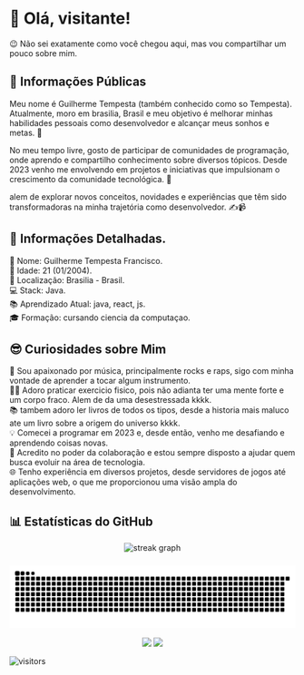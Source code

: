 # 👋 Olá, visitante!
😉 Não sei exatamente como você chegou aqui, mas vou compartilhar um pouco sobre mim.

## 🌟 Informações Públicas
Meu nome é Guilherme Tempesta (também conhecido como so Tempesta). Atualmente, moro em brasilia, Brasil e meu objetivo é melhorar minhas habilidades pessoais como desenvolvedor e alcançar meus sonhos e metas. 🚀

No meu tempo livre, gosto de participar de comunidades de programação, onde aprendo e compartilho conhecimento sobre diversos tópicos. Desde 2023 venho me envolvendo em projetos e iniciativas que impulsionam o crescimento da comunidade tecnológica. 🤝

alem de explorar novos conceitos, novidades e experiências que têm sido transformadoras na minha trajetória como desenvolvedor. ✍️📹

## 📝 Informações Detalhadas.  
👤 Nome: Guilherme Tempesta Francisco.  
🎂 Idade: 21 (01/2004).  
📍 Localização: Brasilia - Brasil.  
💻 Stack: Java.  
📚 Aprendizado Atual: java, react, js.  
🎓 Formação: cursando ciencia da computaçao.   

## 😎 Curiosidades sobre Mim
🎸 Sou apaixonado por música, principalmente rocks e raps, sigo com minha vontade de aprender a tocar algum instrumento.  
🏋️‍♂️ Adoro praticar exercicio fisico, pois não adianta ter uma mente forte e um corpo fraco. Alem de da uma desestressada kkkk.   
📚 tambem adoro ler livros de todos os tipos, desde a historia mais maluco ate um livro sobre a origem do universo kkkk.   
💡 Comecei a programar em 2023 e, desde então, venho me desafiando e aprendendo coisas novas.  
🤗 Acredito no poder da colaboração e estou sempre disposto a ajudar quem busca evoluir na área de tecnologia.  
🌐 Tenho experiência em diversos projetos, desde servidores de jogos até aplicações web, o que me proporcionou uma visão ampla do desenvolvimento.  

## 📊 Estatísticas do GitHub

<div align="center">
  <img src="https://streak-stats.demolab.com?user=TempestaGui&locale=pt-br&mode=daily&theme=react&hide_border=false&border_radius=5&date_format=M%20j%5B,%20Y%5D&order=3" height="150" alt="streak graph" />
</div>

###

![Snake animation](https://github.com/TempestaGui/TempestaGui/blob/output/github-contribution-grid-snake.svg)

<div align="center">
  <img height="180em" src="https://github-readme-stats.vercel.app/api?username=TempestaGui&show_icons=true&theme=react&hide_border=false&include_all_commits=true&count_private=true"/>
  <img height="180em" src="https://github-readme-stats.vercel.app/api/top-langs/?username=TempestaGui&layout=compact&langs_count=7&theme=react"/>
</div>

![visitors](https://visitor-badge.laobi.icu/badge?page_id=TempestaGui)

###
